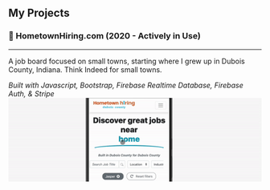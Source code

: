 
## My Projects

### 💼 HometownHiring.com (2020 - Actively in Use)
---
A job board focused on small towns, starting where I grew up in Dubois County, Indiana. Think Indeed for small towns.

  *Built with Javascript, Bootstrap, Firebase Realtime Database, Firebase Auth, & Stripe*
![Hometown Hiring Demo](ezgif-1-8efd99c66f.gif)

<!--

**DonaldBough/DonaldBough** is a ✨ _special_ ✨ repository because its `README.md` (this file) appears on your GitHub profile.

Here are some ideas to get you started:

- 🔭 I’m currently working on ...
- 🌱 I’m currently learning ...
- 👯 I’m looking to collaborate on ...
- 🤔 I’m looking for help with ...
- 💬 Ask me about ...
- 📫 How to reach me: ...
- 😄 Pronouns: ...
- ⚡ Fun fact: ...
-->
